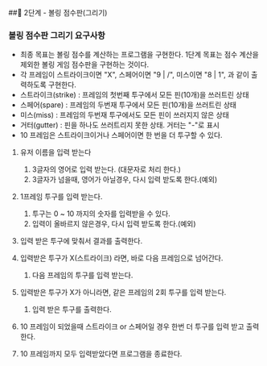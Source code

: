 ##🚀 2단계 - 볼링 점수판(그리기)
### 볼링 점수판 그리기 요구사항

- 최종 목표는 볼링 점수를 계산하는 프로그램을 구현한다. 1단계 목표는 점수 계산을 제외한 볼링 게임 점수판을 구현하는 것이다.
- 각 프레임이 스트라이크이면 "X", 스페어이면 "9 | /", 미스이면 "8 | 1", 과 같이 출력하도록 구현한다.
- 스트라이크(strike) : 프레임의 첫번째 투구에서 모든 핀(10개)을 쓰러트린 상태
- 스페어(spare) : 프레임의 두번재 투구에서 모든 핀(10개)을 쓰러트린 상태
- 미스(miss) : 프레임의 두번재 투구에서도 모든 핀이 쓰러지지 않은 상태
- 거터(gutter) : 핀을 하나도 쓰러트리지 못한 상태. 거터는 "-"로 표시
- 10 프레임은 스트라이크이거나 스페어이면 한 번을 더 투구할 수 있다.

1. 유저 이름을 입력 받는다
   1. 3글자의 영어로 입력 받는다. (대문자로 처리 한다.)
   2. 3글자가 넘을때, 영어가 아닐경우, 다시 입력 받도록 한다.(예외)


2. 1프레임 투구를 입력 받는다.
   1. 투구는 0 ~ 10 까지의 숫자를 입력받을 수 있다.
   2. 입력이 올바르지 않은경우, 다시 입력 받도록 한다.(예외)


3. 입력 받은 투구에 맞춰서 결과를 출력한다.


4. 입력받은 투구가 X(스트라이크) 라면, 바로 다음 프레임으로 넘어간다.
   1. 다음 프레임의 투구를 입력 받는다.


5. 입력받은 투구가 X가 아니라면, 같은 프레임의 2회 투구를 입력 받는다.
   1. 입력 받은 투구를 출력한다.


6. 10 프레임이 되었을때 스트라이크 or 스페어일 경우 한번 더 투구를 입력 받고 출력한다.


7. 10 프레임까지 모두 입력받았다면 프로그램을 종료한다.